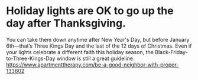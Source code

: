 # Holiday lights are OK to go up the day after Thanksgiving.
You can take them down anytime after New Year's Day, but before January 6th—that’s Three Kings Day and the last of the 12 days of Christmas. Even if your lights celebrate a different faith this holiday season, the Black-Friday-to-Three-Kings-Day window is still a great guideline.
https://www.apartmenttherapy.com/be-a-good-neighbor-with-proper-133602
